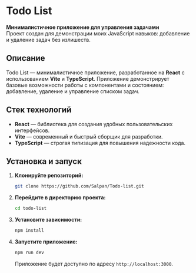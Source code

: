 # Todo List

**Минималистичное приложение для управления задачами**  
Проект создан для демонстрации моих JavaScript навыков: добавление и удаление задач без излишеств.

## Описание

Todo List — минималистичное приложение, разработанное на **React** с использованием **Vite** и **TypeScript**. Приложение демонстрирует базовые возможности работы с компонентами и состоянием: добавление, удаление и управление списком задач.

## Стек технологий

- **React** — библиотека для создания удобных пользовательских интерфейсов.
- **Vite** — современный и быстрый сборщик для разработки.
- **TypeScript** — строгая типизация для повышения надежности кода.

## Установка и запуск

1. **Клонируйте репозиторий:**
    ```bash
    git clone https://github.com/Salpan/Todo-list.git
    ```
2. **Перейдите в директорию проекта:**
    ```bash
    cd todo-list
    ```
3. **Установите зависимости:**
    ```bash
    npm install
    ```
4. **Запустите приложение:**
    ```bash
    npm run dev
    ```
    Приложение будет доступно по адресу `http://localhost:3000`.
